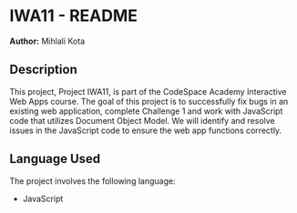 # IWA11 - README

**Author:** Mihlali Kota

## Description

This project, Project IWA11, is part of the CodeSpace Academy Interactive Web Apps course. The goal of this project is to successfully fix bugs in an existing web application, complete Challenge 1 and work with JavaScript code that utilizes Document Object Model. We will identify and resolve issues in the JavaScript code to ensure the web app functions correctly.

## Language Used

The project involves the following language:

- JavaScript
